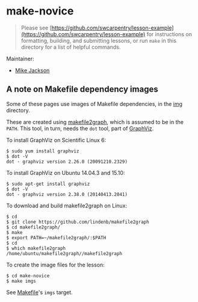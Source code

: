 # make-novice

> Please see 
> [https://github.com/swcarpentry/lesson-example](https://github.com/swcarpentry/lesson-example)
> for instructions on formatting, building, and submitting lessons,
> or run `make` in this directory for a list of helpful commands.

Maintainer:

* [Mike Jackson](http://software-carpentry.org/team/#jackson_m)

## A note on Makefile dependency images

Some of these pages use images of Makefile dependencies, in the [img](./img) directory.

These are created using [makefile2graph](https://github.com/lindenb/makefile2graph), which is assumed to be in the `PATH`. This tool, in turn, needs the `dot` tool, part of [GraphViz](http://www.graphviz.org/).

To install GraphViz on Scientific Linux 6:

```
$ sudo yum install graphviz
$ dot -V
dot - graphviz version 2.26.0 (20091210.2329)
```

To install GraphViz on Ubuntu 14.04.3 and 15.10:

```
$ sudo apt-get install graphviz
$ dot -V
dot - graphviz version 2.38.0 (20140413.2041)
```

To download and build makefile2graph on Linux:

```
$ cd
$ git clone https://github.com/lindenb/makefile2graph
$ cd makefile2graph/
$ make
$ export PATH=~/makefile2graph/:$PATH
$ cd
$ which makefile2graph
/home/ubuntu/makefile2graph//makefile2graph
```

To create the image files for the lesson:

```
$ cd make-novice
$ make imgs
```

See [Makefile](./Makefile)'s `imgs` target.
